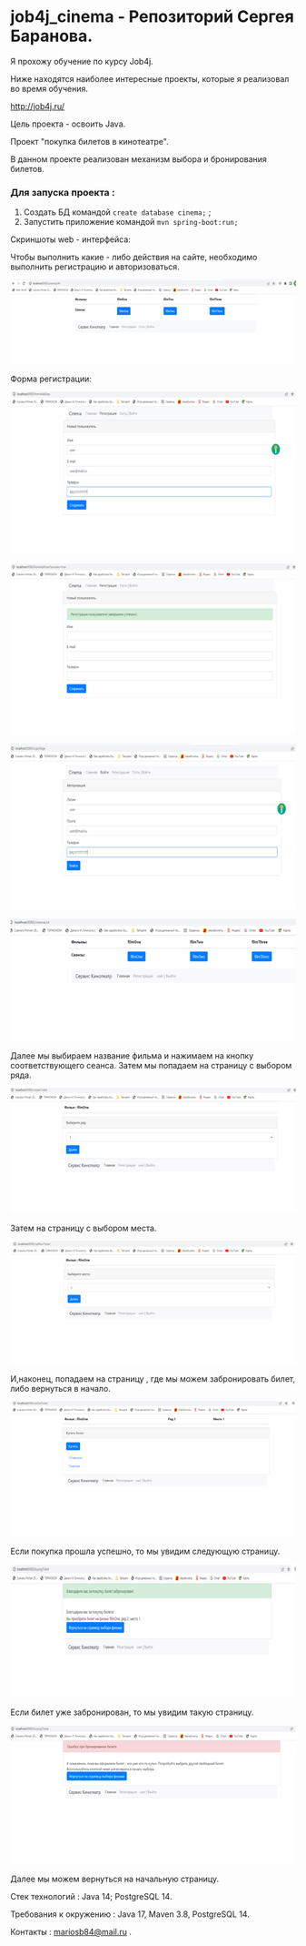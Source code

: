 # job4j_cinema - Репозиторий Сергея Баранова.

Я прохожу обучение по курсу Job4j.

Ниже находятся наиболее интересные проекты, которые я реализовал во время обучения.

http://job4j.ru/

Цель проекта - освоить Java.

Проект "покупка билетов в кинотеатре".

В данном проекте реализован механизм выбора и бронирования билетов.

### Для запуска проекта :

1. Создать БД командой `create database cinema;` ;
2. Запустить приложение командой `mvn spring-boot:run;`

Скриншоты  web - интерфейса:

Чтобы выполнить какие - либо действия на сайте, 
необходимо выполнить регистрацию и авторизоваться.

![img.png](img/img.png)

Форма регистрации:

![img_1.png](img/img_1.png)

![img_2.png](img/img_2.png)

![img_3.png](img/img_3.png)

![img_4.png](img/img_4.png)

Далее мы выбираем название фильма и 
нажимаем на кнопку соответствующего сеанса.
Затем мы попадаем на страницу с выбором ряда.

![img_5.png](img/img_5.png)

Затем на страницу с выбором места.

![img_6.png](img/img_6.png)

И,наконец, попадаем на страницу , где мы можем забронировать билет,
либо вернуться в начало.

![img_7.png](img/img_7.png)

Если покупка прошла успешно, то мы увидим следующую страницу.

![img_8.png](img/img_8.png)

Если билет уже забронирован, то мы увидим такую страницу.

![img_9.png](img/img_9.png)

Далее мы можем вернуться на начальную страницу.

Стек технологий : Java 14; PostgreSQL 14.

Требования к окружению : Java 17, Maven 3.8, PostgreSQL 14.

Контакты : mariosb84@mail.ru .

